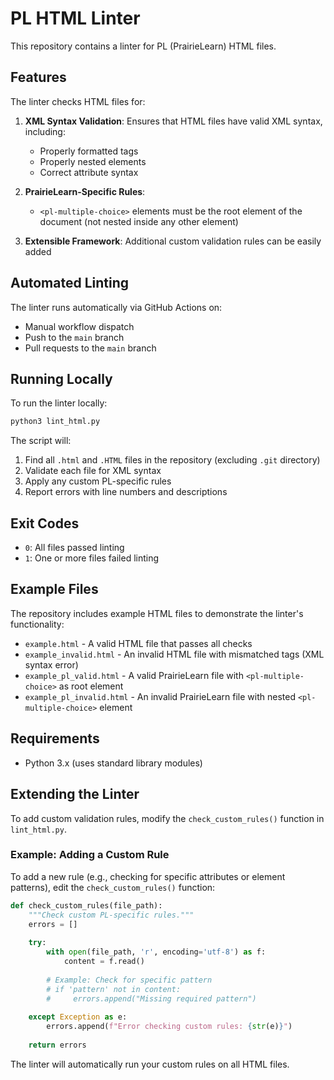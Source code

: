 # PL HTML Linter

This repository contains a linter for PL (PrairieLearn) HTML files.

## Features

The linter checks HTML files for:

1. **XML Syntax Validation**: Ensures that HTML files have valid XML syntax, including:
   - Properly formatted tags
   - Properly nested elements
   - Correct attribute syntax

2. **PrairieLearn-Specific Rules**:
   - `<pl-multiple-choice>` elements must be the root element of the document (not nested inside any other element)

3. **Extensible Framework**: Additional custom validation rules can be easily added

## Automated Linting

The linter runs automatically via GitHub Actions on:
- Manual workflow dispatch
- Push to the `main` branch
- Pull requests to the `main` branch

## Running Locally

To run the linter locally:

```bash
python3 lint_html.py
```

The script will:
1. Find all `.html` and `.HTML` files in the repository (excluding `.git` directory)
2. Validate each file for XML syntax
3. Apply any custom PL-specific rules
4. Report errors with line numbers and descriptions

## Exit Codes

- `0`: All files passed linting
- `1`: One or more files failed linting

## Example Files

The repository includes example HTML files to demonstrate the linter's functionality:

- `example.html` - A valid HTML file that passes all checks
- `example_invalid.html` - An invalid HTML file with mismatched tags (XML syntax error)
- `example_pl_valid.html` - A valid PrairieLearn file with `<pl-multiple-choice>` as root element
- `example_pl_invalid.html` - An invalid PrairieLearn file with nested `<pl-multiple-choice>` element

## Requirements

- Python 3.x (uses standard library modules)

## Extending the Linter

To add custom validation rules, modify the `check_custom_rules()` function in `lint_html.py`.

### Example: Adding a Custom Rule

To add a new rule (e.g., checking for specific attributes or element patterns), edit the `check_custom_rules()` function:

```python
def check_custom_rules(file_path):
    """Check custom PL-specific rules."""
    errors = []
    
    try:
        with open(file_path, 'r', encoding='utf-8') as f:
            content = f.read()
        
        # Example: Check for specific pattern
        # if 'pattern' not in content:
        #     errors.append("Missing required pattern")
        
    except Exception as e:
        errors.append(f"Error checking custom rules: {str(e)}")
    
    return errors
```

The linter will automatically run your custom rules on all HTML files.
